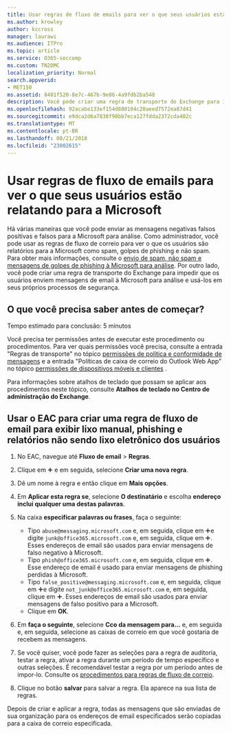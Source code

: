 ```yaml
---
title: Usar regras de fluxo de emails para ver o que seus usuários estão relatando para a Microsoft
ms.author: krowley
author: kccross
manager: laurawi
ms.audience: ITPro
ms.topic: article
ms.service: O365-seccomp
ms.custom: TN2DMC
localization_priority: Normal
search.appverid:
- MET150
ms.assetid: 8401f520-8e7c-467b-9e06-4a9fdb2ba548
description: Você pode criar uma regra de transporte do Exchange para impedir que os usuários enviem mensagens de email à Microsoft para análise e usá-los em seus próprios processos de segurança
ms.openlocfilehash: 92acabe133ef154d880104c20aeed7572ea87d41
ms.sourcegitcommit: e9dca2d6a7838f98bb7eca127fdda2372cda402c
ms.translationtype: MT
ms.contentlocale: pt-BR
ms.lasthandoff: 08/21/2018
ms.locfileid: "23002615"
---
```

# <a name="use-mail-flow-rules-to-see-what-your-users-are-reporting-to-microsoft"></a>Usar regras de fluxo de emails para ver o que seus usuários estão relatando para a Microsoft

Há várias maneiras que você pode enviar as mensagens negativas falsos positivas e falsos para a Microsoft para análise. Como administrador, você pode usar as regras de fluxo de correio para ver o que os usuários são relatórios para a Microsoft como spam, golpes de phishing e não spam. Para obter mais informações, consulte o [envio de spam, não spam e mensagens de golpes de phishing à Microsoft para análise](submit-spam-non-spam-and-phishing-scam-messages-to-microsoft-for-analysis.md). Por outro lado, você pode criar uma regra de transporte do Exchange para impedir que os usuários enviem mensagens de email à Microsoft para análise e usá-los em seus próprios processos de segurança.
  
## <a name="what-do-you-need-to-know-before-you-begin"></a>O que você precisa saber antes de começar?

Tempo estimado para conclusão: 5 minutos
  
Você precisa ter permissões antes de executar este procedimento ou procedimentos. Para ver quais permissões você precisa, consulte a entrada "Regras de transporte" no tópico [permissões de política e conformidade de mensagens](http://technet.microsoft.com/library/ec4d3b9f-b85a-4cb9-95f5-6fc149c3899b.aspx) e a entrada "Políticas de caixa de correio do Outlook Web App" no tópico [permissões de dispositivos móveis e clientes](http://technet.microsoft.com/library/57eca42a-5a7f-4c65-89f0-7a84f2dbea19.aspx) . 
  
Para informações sobre atalhos de teclado que possam se aplicar aos procedimentos neste tópico, consulte **Atalhos de teclado no Centro de administração do Exchange**.
  
## <a name="use-the-eac-to-create-a-mail-flow-rule-to-view-users-manual-junk-phishing-and-not-junk-reports"></a>Usar o EAC para criar uma regra de fluxo de email para exibir lixo manual, phishing e relatórios não sendo lixo eletrônico dos usuários

1. No EAC, navegue até **Fluxo de email** \> **Regras**.
    
2. Clique em ![Ícone Adicionar](media/ITPro-EAC-AddIcon.gif) e em seguida, selecione **Criar uma nova regra**.
    
3. Dê um nome à regra e então clique em **Mais opções**.
    
4. Em **Aplicar esta regra se**, selecione **O destinatário** e escolha **endereço inclui qualquer uma destas palavras**.
    
5. Na caixa **especificar palavras ou frases**, faça o seguinte: 
    - Tipo `abuse@messaging.microsoft.com` e, em seguida, clique em ![ícone Adicionar](media/ITPro-EAC-AddIcon.gif)e digite `junk@office365.microsoft.com` e, em seguida, clique em ![ícone Adicionar](media/ITPro-EAC-AddIcon.gif). Esses endereços de email são usados para enviar mensagens de falso negativo à Microsoft.
    - Tipo `phish@office365.microsoft.com` e, em seguida, clique em ![ícone Adicionar](media/ITPro-EAC-AddIcon.gif). Esse endereço de email é usado para enviar mensagens de phishing perdidas à Microsoft.
    - Tipo `false_positive@messaging.microsoft.com` e, em seguida, clique em ![ícone Adicionar](media/ITPro-EAC-AddIcon.gif)e digite `not_junk@office365.microsoft.com` e, em seguida, clique em ![ícone Adicionar](media/ITPro-EAC-AddIcon.gif). Esses endereços de email são usados para enviar mensagens de falso positivo para a Microsoft.
    - Clique em **OK**.
    
6. Em **faça o seguinte**, selecione **Cco da mensagem para...** e, em seguida e, em seguida, selecione as caixas de correio em que você gostaria de recebem as mensagens. 
    
7. Se você quiser, você pode fazer as seleções para a regra de auditoria, testar a regra, ativar a regra durante um período de tempo específico e outras seleções. É recomendável testar a regra por um período antes de impor-lo. Consulte os [procedimentos para regras de fluxo de correio](https://docs.microsoft.com/Exchange/policy-and-compliance/mail-flow-rules/mail-flow-rule-procedures). 
    
8. Clique no botão **salvar** para salvar a regra. Ela aparece na sua lista de regras. 
    
Depois de criar e aplicar a regra, todas as mensagens que são enviadas de sua organização para os endereços de email especificados serão copiadas para a caixa de correio especificada.
  

